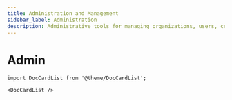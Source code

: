 ```yaml
---
title: Administration and Management
sidebar_label: Administration
description: Administrative tools for managing organizations, users, credentials, and configuration settings in 1Secure security platform.
---
```


# Admin

```mdx-code-block
import DocCardList from '@theme/DocCardList';

<DocCardList />
```
